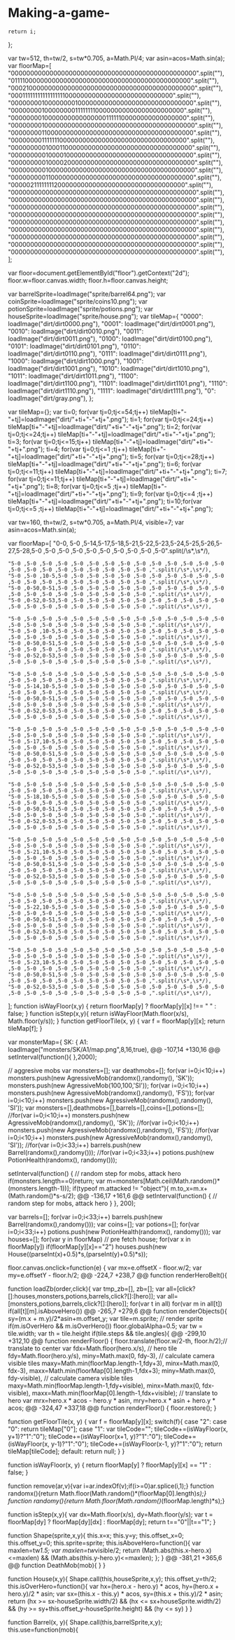 # Making-a-game-

    return i;
};

var tw=512, th=tw/2, s=tw*0.705, a=Math.PI/4;
var asin=acos=Math.sin(a);
var floorMap=[
    "000000000000000000000000000000000000000000000000".split(""),
    "011110000000000000000000000000000000000000000000".split(""),
    "000210000000000000000000000000000000000000000000".split(""),
    "000111111111111111110000000000000000000000000000".split(""),
    "000000001000000001000000000000000000000000000000".split(""),
    "000000001000000001111111100000000000000000000000".split(""),
    "000000001000000000000000011111100000000000000000".split(""),
    "000000001000000000000000000000000000000000000000".split(""),
    "000000001100000000000000000000000000000000000000".split(""),
    "000000001111111000000000000000000000000000000000".split(""),
    "000000000100011000000000000000000000000000000000".split(""),
    "000000000100001000000000000000000000000000000000".split(""),
    "000000000100002000000000000000000000000000000000".split(""),
    "000000000100000000000000000000000000000000000000".split(""),
    "000000000110000000000000000000000000000000000000".split(""),
    "000002111111112000000000000000000000000000000000".split(""),
    "000000000000000000000000000000000000000000000000".split(""),
    "000000000000000000000000000000000000000000000000".split(""),
    "000000000000000000000000000000000000000000000000".split(""),
    "000000000000000000000000000000000000000000000000".split(""),
    "000000000000000000000000000000000000000000000000".split(""),
    "000000000000000000000000000000000000000000000000".split(""),
    "000000000000000000000000000000000000000000000000".split(""),
    "000000000000000000000000000000000000000000000000".split(""),
    "000000000000000000000000000000000000000000000000".split(""),
];

var floor=document.getElementById("floor").getContext("2d");
floor.w=floor.canvas.width;
floor.h=floor.canvas.height;

var barrelSprite=loadImage("sprite/barrel64.png");
var coinSprite=loadImage("sprite/coins10.png");
var potionSprite=loadImage("sprite/potions.png");
var houseSprite=loadImage("sprite/house.png");
var tileMap={
    "0000": loadImage("dirt/dirt0000.png"),
    "0001": loadImage("dirt/dirt0001.png"),
    "0010": loadImage("dirt/dirt0010.png"),
    "0011": loadImage("dirt/dirt0011.png"),
    "0100": loadImage("dirt/dirt0100.png"),
    "0101": loadImage("dirt/dirt0101.png"),
    "0110": loadImage("dirt/dirt0110.png"),
    "0111": loadImage("dirt/dirt0111.png"),
    "1000": loadImage("dirt/dirt1000.png"),
    "1001": loadImage("dirt/dirt1001.png"),
    "1010": loadImage("dirt/dirt1010.png"),
    "1011": loadImage("dirt/dirt1011.png"),
    "1100": loadImage("dirt/dirt1100.png"),
    "1101": loadImage("dirt/dirt1101.png"),
    "1110": loadImage("dirt/dirt1110.png"),
    "1111": loadImage("dirt/dirt1111.png"),
    "0":    loadImage("dirt/gray.png"),
};

var tileMap={};
var 
ti=0; for(var tj=0;tj<=54;tj++) tileMap[ti+"-"+tj]=loadImage("dirt/"+ti+"-"+tj+".png");
ti=1; for(var tj=0;tj<=24;tj++) tileMap[ti+"-"+tj]=loadImage("dirt/"+ti+"-"+tj+".png");
ti=2; for(var tj=0;tj<=24;tj++) tileMap[ti+"-"+tj]=loadImage("dirt/"+ti+"-"+tj+".png");
ti=3; for(var tj=0;tj<=15;tj++) tileMap[ti+"-"+tj]=loadImage("dirt/"+ti+"-"+tj+".png");
ti=4; for(var tj=0;tj<=1 ;tj++) tileMap[ti+"-"+tj]=loadImage("dirt/"+ti+"-"+tj+".png");
ti=5; for(var tj=0;tj<=28;tj++) tileMap[ti+"-"+tj]=loadImage("dirt/"+ti+"-"+tj+".png");
ti=6; for(var tj=0;tj<=11;tj++) tileMap[ti+"-"+tj]=loadImage("dirt/"+ti+"-"+tj+".png");
ti=7; for(var tj=0;tj<=11;tj++) tileMap[ti+"-"+tj]=loadImage("dirt/"+ti+"-"+tj+".png");
ti=8; for(var tj=0;tj<=5 ;tj++) tileMap[ti+"-"+tj]=loadImage("dirt/"+ti+"-"+tj+".png");
ti=9; for(var tj=0;tj<=4 ;tj++) tileMap[ti+"-"+tj]=loadImage("dirt/"+ti+"-"+tj+".png");
ti=10;for(var tj=0;tj<=5 ;tj++) tileMap[ti+"-"+tj]=loadImage("dirt/"+ti+"-"+tj+".png");


var tw=160, th=tw/2, s=tw*0.705, a=Math.PI/4, visible=7;
var asin=acos=Math.sin(a);

var floorMap=[
    "0-0, 5-0 ,5-14,5-17,5-18,5-21,5-22,5-23,5-24,5-25,5-26,5-27,5-28,5-0 ,5-0 ,5-0 ,5-0 ,5-0 ,5-0 ,5-0 ,5-0 ,5-0 ,5-0".split(/\s*,\s*/),

    "5-0 ,5-0 ,5-0 ,5-0 ,5-0 ,5-0 ,5-0 ,5-0 ,5-0 ,5-0 ,5-0 ,5-0 ,5-0 ,5-0 ,5-0 ,5-0 ,5-0 ,5-0 ,5-0 ,5-0 ,5-0 ,5-0 ,5-0 ,".split(/\s*,\s*/),
    "5-0 ,5-0 ,10-5,5-0 ,5-0 ,5-0 ,5-0 ,5-0 ,5-0 ,5-0 ,5-0 ,5-0 ,5-0 ,5-0 ,5-0 ,5-0 ,5-0 ,5-0 ,5-0 ,5-0 ,5-0 ,5-0 ,5-0 ,".split(/\s*,\s*/),
    "5-0 ,0-50,0-51,5-0 ,5-0 ,5-0 ,5-0 ,5-0 ,5-0 ,5-0 ,5-0 ,5-0 ,5-0 ,5-0 ,5-0 ,5-0 ,5-0 ,5-0 ,5-0 ,5-0 ,5-0 ,5-0 ,5-0 ,".split(/\s*,\s*/),
    "5-0 ,0-52,0-53,5-0 ,5-0 ,5-0 ,5-0 ,5-0 ,5-0 ,5-0 ,5-0 ,5-0 ,5-0 ,5-0 ,5-0 ,5-0 ,5-0 ,5-0 ,5-0 ,5-0 ,5-0 ,5-0 ,5-0 ,".split(/\s*,\s*/),

    "5-0 ,5-0 ,5-0 ,5-0 ,5-0 ,5-0 ,5-0 ,5-0 ,5-0 ,5-0 ,5-0 ,5-0 ,5-0 ,5-0 ,5-0 ,5-0 ,5-0 ,5-0 ,5-0 ,5-0 ,5-0 ,5-0 ,5-0 ,".split(/\s*,\s*/),
    "5-0 ,5-0 ,10-5,5-0 ,5-0 ,5-0 ,5-0 ,5-0 ,5-0 ,5-0 ,5-0 ,5-0 ,5-0 ,5-0 ,5-0 ,5-0 ,5-0 ,5-0 ,5-0 ,5-0 ,5-0 ,5-0 ,5-0 ,".split(/\s*,\s*/),
    "5-0 ,0-50,0-51,5-0 ,5-0 ,5-0 ,5-0 ,5-0 ,5-0 ,5-0 ,5-0 ,5-0 ,5-0 ,5-0 ,5-0 ,5-0 ,5-0 ,5-0 ,5-0 ,5-0 ,5-0 ,5-0 ,5-0 ,".split(/\s*,\s*/),
    "5-0 ,0-52,0-53,5-0 ,5-0 ,5-0 ,5-0 ,5-0 ,5-0 ,5-0 ,5-0 ,5-0 ,5-0 ,5-0 ,5-0 ,5-0 ,5-0 ,5-0 ,5-0 ,5-0 ,5-0 ,5-0 ,5-0 ,".split(/\s*,\s*/),

    "5-0 ,5-0 ,5-0 ,5-0 ,5-0 ,5-0 ,5-0 ,5-0 ,5-0 ,5-0 ,5-0 ,5-0 ,5-0 ,5-0 ,5-0 ,5-0 ,5-0 ,5-0 ,5-0 ,5-0 ,5-0 ,5-0 ,5-0 ,".split(/\s*,\s*/),
    "5-0 ,5-14,10-5,5-0 ,5-0 ,5-0 ,5-0 ,5-0 ,5-0 ,5-0 ,5-0 ,5-0 ,5-0 ,5-0 ,5-0 ,5-0 ,5-0 ,5-0 ,5-0 ,5-0 ,5-0 ,5-0 ,5-0 ,".split(/\s*,\s*/),
    "5-0 ,0-50,0-51,5-0 ,5-0 ,5-0 ,5-0 ,5-0 ,5-0 ,5-0 ,5-0 ,5-0 ,5-0 ,5-0 ,5-0 ,5-0 ,5-0 ,5-0 ,5-0 ,5-0 ,5-0 ,5-0 ,5-0 ,".split(/\s*,\s*/),
    "5-0 ,0-52,0-53,5-0 ,5-0 ,5-0 ,5-0 ,5-0 ,5-0 ,5-0 ,5-0 ,5-0 ,5-0 ,5-0 ,5-0 ,5-0 ,5-0 ,5-0 ,5-0 ,5-0 ,5-0 ,5-0 ,5-0 ,".split(/\s*,\s*/),

    "5-0 ,5-0 ,5-0 ,5-0 ,5-0 ,5-0 ,5-0 ,5-0 ,5-0 ,5-0 ,5-0 ,5-0 ,5-0 ,5-0 ,5-0 ,5-0 ,5-0 ,5-0 ,5-0 ,5-0 ,5-0 ,5-0 ,5-0 ,".split(/\s*,\s*/),
    "5-0 ,5-17,10-5,5-0 ,5-0 ,5-0 ,5-0 ,5-0 ,5-0 ,5-0 ,5-0 ,5-0 ,5-0 ,5-0 ,5-0 ,5-0 ,5-0 ,5-0 ,5-0 ,5-0 ,5-0 ,5-0 ,5-0 ,".split(/\s*,\s*/),
    "5-0 ,0-50,0-51,5-0 ,5-0 ,5-0 ,5-0 ,5-0 ,5-0 ,5-0 ,5-0 ,5-0 ,5-0 ,5-0 ,5-0 ,5-0 ,5-0 ,5-0 ,5-0 ,5-0 ,5-0 ,5-0 ,5-0 ,".split(/\s*,\s*/),
    "5-0 ,0-52,0-53,5-0 ,5-0 ,5-0 ,5-0 ,5-0 ,5-0 ,5-0 ,5-0 ,5-0 ,5-0 ,5-0 ,5-0 ,5-0 ,5-0 ,5-0 ,5-0 ,5-0 ,5-0 ,5-0 ,5-0 ,".split(/\s*,\s*/),

    "5-0 ,5-0 ,5-0 ,5-0 ,5-0 ,5-0 ,5-0 ,5-0 ,5-0 ,5-0 ,5-0 ,5-0 ,5-0 ,5-0 ,5-0 ,5-0 ,5-0 ,5-0 ,5-0 ,5-0 ,5-0 ,5-0 ,5-0 ,".split(/\s*,\s*/),
    "5-0 ,5-18,10-5,5-0 ,5-0 ,5-0 ,5-0 ,5-0 ,5-0 ,5-0 ,5-0 ,5-0 ,5-0 ,5-0 ,5-0 ,5-0 ,5-0 ,5-0 ,5-0 ,5-0 ,5-0 ,5-0 ,5-0 ,".split(/\s*,\s*/),
    "5-0 ,0-50,0-51,5-0 ,5-0 ,5-0 ,5-0 ,5-0 ,5-0 ,5-0 ,5-0 ,5-0 ,5-0 ,5-0 ,5-0 ,5-0 ,5-0 ,5-0 ,5-0 ,5-0 ,5-0 ,5-0 ,5-0 ,".split(/\s*,\s*/),
    "5-0 ,0-52,0-53,5-0 ,5-0 ,5-0 ,5-0 ,5-0 ,5-0 ,5-0 ,5-0 ,5-0 ,5-0 ,5-0 ,5-0 ,5-0 ,5-0 ,5-0 ,5-0 ,5-0 ,5-0 ,5-0 ,5-0 ,".split(/\s*,\s*/),

    "5-0 ,5-0 ,5-0 ,5-0 ,5-0 ,5-0 ,5-0 ,5-0 ,5-0 ,5-0 ,5-0 ,5-0 ,5-0 ,5-0 ,5-0 ,5-0 ,5-0 ,5-0 ,5-0 ,5-0 ,5-0 ,5-0 ,5-0 ,".split(/\s*,\s*/),
    "5-0 ,5-21,10-5,5-0 ,5-0 ,5-0 ,5-0 ,5-0 ,5-0 ,5-0 ,5-0 ,5-0 ,5-0 ,5-0 ,5-0 ,5-0 ,5-0 ,5-0 ,5-0 ,5-0 ,5-0 ,5-0 ,5-0 ,".split(/\s*,\s*/),
    "5-0 ,0-50,0-51,5-0 ,5-0 ,5-0 ,5-0 ,5-0 ,5-0 ,5-0 ,5-0 ,5-0 ,5-0 ,5-0 ,5-0 ,5-0 ,5-0 ,5-0 ,5-0 ,5-0 ,5-0 ,5-0 ,5-0 ,".split(/\s*,\s*/),
    "5-0 ,0-52,0-53,5-0 ,5-0 ,5-0 ,5-0 ,5-0 ,5-0 ,5-0 ,5-0 ,5-0 ,5-0 ,5-0 ,5-0 ,5-0 ,5-0 ,5-0 ,5-0 ,5-0 ,5-0 ,5-0 ,5-0 ,".split(/\s*,\s*/),

    "5-0 ,5-0 ,5-0 ,5-0 ,5-0 ,5-0 ,5-0 ,5-0 ,5-0 ,5-0 ,5-0 ,5-0 ,5-0 ,5-0 ,5-0 ,5-0 ,5-0 ,5-0 ,5-0 ,5-0 ,5-0 ,5-0 ,5-0 ,".split(/\s*,\s*/),
    "5-0 ,5-22,10-5,5-0 ,5-0 ,5-0 ,5-0 ,5-0 ,5-0 ,5-0 ,5-0 ,5-0 ,5-0 ,5-0 ,5-0 ,5-0 ,5-0 ,5-0 ,5-0 ,5-0 ,5-0 ,5-0 ,5-0 ,".split(/\s*,\s*/),
    "5-0 ,0-50,0-51,5-0 ,5-0 ,5-0 ,5-0 ,5-0 ,5-0 ,5-0 ,5-0 ,5-0 ,5-0 ,5-0 ,5-0 ,5-0 ,5-0 ,5-0 ,5-0 ,5-0 ,5-0 ,5-0 ,5-0 ,".split(/\s*,\s*/),
    "5-0 ,0-52,0-53,5-0 ,5-0 ,5-0 ,5-0 ,5-0 ,5-0 ,5-0 ,5-0 ,5-0 ,5-0 ,5-0 ,5-0 ,5-0 ,5-0 ,5-0 ,5-0 ,5-0 ,5-0 ,5-0 ,5-0 ,".split(/\s*,\s*/),

    "5-0 ,5-0 ,5-0 ,5-0 ,5-0 ,5-0 ,5-0 ,5-0 ,5-0 ,5-0 ,5-0 ,5-0 ,5-0 ,5-0 ,5-0 ,5-0 ,5-0 ,5-0 ,5-0 ,5-0 ,5-0 ,5-0 ,5-0 ,".split(/\s*,\s*/),
    "5-0 ,5-23,10-5,5-0 ,5-0 ,5-0 ,5-0 ,5-0 ,5-0 ,5-0 ,5-0 ,5-0 ,5-0 ,5-0 ,5-0 ,5-0 ,5-0 ,5-0 ,5-0 ,5-0 ,5-0 ,5-0 ,5-0 ,".split(/\s*,\s*/),
    "5-0 ,0-50,0-51,5-0 ,5-0 ,5-0 ,5-0 ,5-0 ,5-0 ,5-0 ,5-0 ,5-0 ,5-0 ,5-0 ,5-0 ,5-0 ,5-0 ,5-0 ,5-0 ,5-0 ,5-0 ,5-0 ,5-0 ,".split(/\s*,\s*/),
    "5-0 ,0-52,0-53,5-0 ,5-0 ,5-0 ,5-0 ,5-0 ,5-0 ,5-0 ,5-0 ,5-0 ,5-0 ,5-0 ,5-0 ,5-0 ,5-0 ,5-0 ,5-0 ,5-0 ,5-0 ,5-0 ,5-0 ,".split(/\s*,\s*/), 
];
function isWayFloor(x,y) {
    return floorMap[y] ? floorMap[y][x] !== " " : false;
}
function isStep(x,y){
    return isWayFloor(Math.floor(x/s), Math.floor(y/s));
}
function getFloorTile(x, y) {
    var f = floorMap[y][x];
    return tileMap[f];
}

var monsterMap={
    SK: {
        A1: loadImage("monsters/SK/A1/map.png",8,16,true),
@@ -107,14 +130,16 @@ setInterval(function(){
},2000);

// aggresive mobs
var monsters=[];
var deathmobs=[];
for(var i=0;i<10;i++) monsters.push(new AgressiveMob(randomx(),randomy(), 'SK'));
monsters.push(new AgressiveMob(100,100,'SI'));
for(var i=0;i<10;i++) monsters.push(new AgressiveMob(randomx(),randomy(), 'FS'));
for(var i=0;i<10;i++) monsters.push(new AgressiveMob(randomx(),randomy(), 'SI'));
var monsters=[],deathmobs=[],barrels=[],coins=[],potions=[];
//for(var i=0;i<10;i++) monsters.push(new AgressiveMob(randomx(),randomy(), 'SK'));
//for(var i=0;i<10;i++) monsters.push(new AgressiveMob(randomx(),randomy(), 'FS'));
//for(var i=0;i<10;i++) monsters.push(new AgressiveMob(randomx(),randomy(), 'SI'));
//for(var i=0;i<33;i++) barrels.push(new Barrel(randomx(),randomy()));
//for(var i=0;i<33;i++) potions.push(new PotionHealth(randomx(), randomy()));


setInterval(function() { // random step for mobs, attack hero
    if(monsters.length==0)return;
    var m=monsters[Math.ceil(Math.random()*(monsters.length-1))];
    if(typeof m.attacked != "object"){
        m.to_x=m.x+(Math.random()*s-s/2);
@@ -136,17 +161,6 @@ setInterval(function() { // random step for mobs, attack hero
    }
}, 200);

var barrels=[];
for(var i=0;i<33;i++) barrels.push(new Barrel(randomx(),randomy()));
var coins=[];
var potions=[];
for(var i=0;i<33;i++) potions.push(new PotionHealth(randomx(), randomy()));
var houses=[];
for(var y in floorMap) // pre fetch house;
    for(var x in floorMap[y])
        if(floorMap[y][x]=="2")
            houses.push(new House((parseInt(x)+0.5)*s,(parseInt(y)+0.5)*s));

floor.canvas.onclick=function(e) { 
    var mx=e.offsetX - floor.w/2;
    var my=e.offsetY - floor.h/2;
@@ -224,7 +238,7 @@ function renderHeroBelt(){

function loadZb(order,click){
    var tmp_zb=[], zb=[];
    var all=[click?[]:houses,monsters,potions,barrels,click?[]:[hero]];
    var all=[monsters,potions,barrels,click?[]:[hero]];
    for(var t in all) 
        for(var m in all[t]) 
            if(all[t][m].isAboveHero()) 
@@ -265,7 +279,6 @@ function renderObjects(){
            sy=(m.x + m.y)/2*asin+m.offset_y;
        var tile=m.sprite;
        // render sprite
        if(m.isOverHero && m.isOverHero()) floor.globalAlpha=0.5;
        var tw = tile.width;
        var th = tile.height
        if(tile.steps && tile.angles){
@@ -299,10 +312,10 @@ function renderFloor() {
    floor.translate(floor.w/2-th, floor.h/2);// translate to center
    var fdx=Math.floor(hero.x/s), // hero tile
        fdy=Math.floor(hero.y/s),
        miny=Math.max(0, fdy-3), // calculate camera visible tiles
        maxy=Math.min(floorMap.length-1,fdy+3),
        minx=Math.max(0, fdx-3),
        maxx=Math.min(floorMap[0].length-1,fdx+3);
        miny=Math.max(0, fdy-visible), // calculate camera visible tiles
        maxy=Math.min(floorMap.length-1,fdy+visible),
        minx=Math.max(0, fdx-visible),
        maxx=Math.min(floorMap[0].length-1,fdx+visible);
    // translate to hero
    var mrx=hero.x * acos - hero.y * asin,
        mry=hero.x * asin + hero.y * acos;
@@ -324,47 +337,18 @@ function renderFloor() {
    floor.restore();
}

function getFloorTile(x, y) {
    var f = floorMap[y][x];
    switch(f){
        case "2":
        case "0":
            return tileMap["0"];
        case "1":
            var tileCode="";
            tileCode+=(isWayFloor(x, y+1)?"1":"0");
            tileCode+=(isWayFloor(x+1, y)?"1":"0");
            tileCode+=(isWayFloor(x, y-1)?"1":"0");
            tileCode+=(isWayFloor(x-1, y)?"1":"0");
            return tileMap[tileCode];
        default:
            return null;
    }
}

function isWayFloor(x, y) {
    return floorMap[y] ? floorMap[y][x] == "1" : false;
}

function remove(ar,v){var i=ar.indexOf(v);if(i>=0)ar.splice(i,1);}
function randomx(){return Math.floor(Math.random()*(floorMap[0].length)*s);}
function randomy(){return Math.floor(Math.random()*(floorMap.length)*s);}

function isStep(x,y){
    var dx=Math.floor(x/s), 
        dy=Math.floor(y/s);
    var t = floorMap[dy] ? floorMap[dy][dx] : floorMap[dy];
    return t=="0"||t=="1";
}

function Shape(sprite,x,y){
    this.x=x;
    this.y=y;
    this.offset_x=0;
    this.offset_y=0;
    this.sprite=sprite;
    this.isAboveHero=function(){
        var maxlen=tw*1.5;
        var maxlen=tw*visible/2;
        return (Math.abs(this.x-hero.x)<=maxlen) && (Math.abs(this.y-hero.y)<=maxlen);
    };
}
@@ -381,21 +365,6 @@ function DeathMob(mob){
    }
}

function House(x,y){
    Shape.call(this,houseSprite,x,y);
    this.offset_y=th/2;
    this.isOverHero=function(){
        var hx=(hero.x - hero.y) * acos,
            hy=(hero.x + hero.y)/2 * asin;
        var sx=(this.x - this.y) * acos,
            sy=(this.x + this.y)/2 * asin;
        return (hx >= sx-houseSprite.width/2)
            && (hx <= sx+houseSprite.width/2)
            && (hy >= sy+this.offset_y-houseSprite.height)
            && (hy <= sy)
    }
}

function Barrel(x, y){
    Shape.call(this,barrelSprite,x,y);
    this.use=function(mob){
